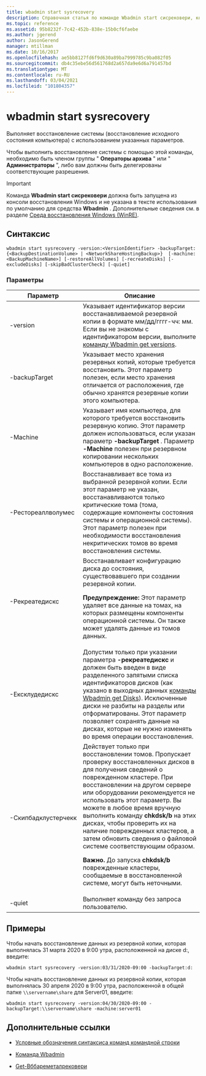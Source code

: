 ```yaml
---
title: wbadmin start sysrecovery
description: Справочная статья по команде Wbadmin start сисрековери, которая выполняет восстановление системы (восстановление исходного состояния компьютера) с использованием указанных параметров.
ms.topic: reference
ms.assetid: 95b8232f-7c42-452b-838e-15b0cf6faebe
ms.author: jgerend
author: JasonGerend
manager: mtillman
ms.date: 10/16/2017
ms.openlocfilehash: ae5bb8127fd6f9d630a89ba7999785c9ba082f05
ms.sourcegitcommit: db4c35ebe56d561768d2a657da9e6d6a791457bd
ms.translationtype: MT
ms.contentlocale: ru-RU
ms.lasthandoff: 03/04/2021
ms.locfileid: "101804357"
---
```

# <a name="wbadmin-start-sysrecovery"></a>wbadmin start sysrecovery

Выполняет восстановление системы (восстановление исходного состояния компьютера) с использованием указанных параметров.

Чтобы выполнить восстановление системы с помощью этой команды, необходимо быть членом группы " **Операторы архива** " или " **Администраторы** ", либо вам должны быть делегированы соответствующие разрешения.

> [!IMPORTANT]
> Команда **Wbadmin start сисрековери** должна быть запущена из консоли восстановления Windows и не указана в тексте использования по умолчанию для средства **Wbadmin** . Дополнительные сведения см. в разделе [Среда восстановления Windows (WinRE)](/windows-hardware/manufacture/desktop/windows-recovery-environment--windows-re--technical-reference).

## <a name="syntax"></a>Синтаксис

```
wbadmin start sysrecovery -version:<VersionIdentifier> -backupTarget:{<BackupDestinationVolume> | <NetworkShareHostingBackup>}  [-machine:<BackupMachineName>] [-restoreAllVolumes] [-recreateDisks] [-excludeDisks] [-skipBadClusterCheck] [-quiet]
```

### <a name="parameters"></a>Параметры

| Параметр | Описание |
|--|--|
| -version | Указывает идентификатор версии восстанавливаемой резервной копии в формате мм/дд/гггг-чч: мм. Если вы не знакомы с идентификатором версии, выполните [команду Wbadmin get versions](wbadmin-get-versions.md). |
| -backupTarget | Указывает место хранения резервных копий, которые требуется восстановить. Этот параметр полезен, если место хранения отличается от расположения, где обычно хранятся резервные копии этого компьютера. |
| -Machine | Указывает имя компьютера, для которого требуется восстановить резервную копию. Этот параметр должен использоваться, если указан параметр **-backupTarget** . Параметр **-Machine** полезен при резервном копировании нескольких компьютеров в одно расположение. |
| -Рестореаллволумес | Восстанавливает все тома из выбранной резервной копии. Если этот параметр не указан, восстанавливаются только критические тома (тома, содержащие компоненты состояния системы и операционной системы). Этот параметр полезен при необходимости восстановления некритических томов во время восстановления системы. |
| -Рекреатедискс | Восстанавливает конфигурацию диска до состояния, существовавшего при создании резервной копии.<p>**Предупреждение:** Этот параметр удаляет все данные на томах, на которых размещены компоненты операционной системы. Он также может удалять данные из томов данных. |
| -Ексклудедискс | Допустим только при указании параметра **-рекреатедискс** и должен быть введен в виде разделенного запятыми списка идентификаторов дисков (как указано в выходных данных [команды Wbadmin get Disks](wbadmin-get-disks.md)). Исключенные диски не разбиты на разделы или отформатированы. Этот параметр позволяет сохранять данные на дисках, которые не нужно изменять во время операции восстановления. |
| -Скипбадклустерчекк | Действует только при восстановлении томов. Пропускает проверку восстановленных дисков в для получения сведений о поврежденном кластере. При восстановлении на другом сервере или оборудовании рекомендуется не использовать этот параметр. Вы можете в любое время вручную выполнить команду **chkdsk/b** на этих дисках, чтобы проверить их на наличие поврежденных кластеров, а затем обновить сведения о файловой системе соответствующим образом.<p>**Важно.** До запуска **chkdsk/b** поврежденные кластеры, сообщаемые в восстановленной системе, могут быть неточными. |
| -quiet | Выполняет команду без запроса пользователю. |

## <a name="examples"></a>Примеры

Чтобы начать восстановление данных из резервной копии, которая выполнялась 31 марта 2020 в 9:00 утра, расположенной на диске d:, введите:

```
wbadmin start sysrecovery -version:03/31/2020-09:00 -backupTarget:d:
```

Чтобы начать восстановление данных из резервной копии, которая выполнялась 30 апреля 2020 в 9:00 утра, расположенной в общей папке `\\servername\share` для Server01, введите:

```
wbadmin start sysrecovery -version:04/30/2020-09:00 -backupTarget:\\servername\share -machine:server01
```

## <a name="additional-references"></a>Дополнительные ссылки

- [Условные обозначения синтаксиса команд командной строки](command-line-syntax-key.md)

- [Команда Wbadmin](wbadmin.md)

- [Get-Вббареметалрековери](/powershell/module/windowserverbackup/Get-WBBareMetalRecovery)

